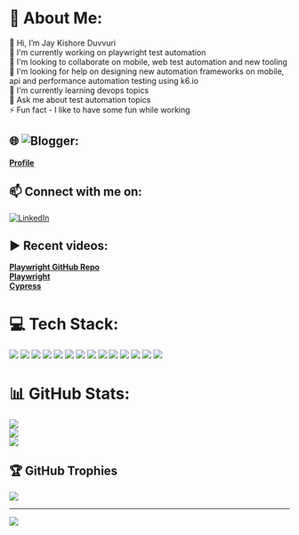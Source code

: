 # 💫 About Me:
👋 Hi, I’m Jay Kishore Duvvuri<br> 🔭 I'm currently working on playwright test automation<br> 👯 I'm looking to collaborate on mobile, web test automation and new tooling<br> 🤝 I'm looking for help on designing new automation frameworks on mobile, api and performance automation testing using k6.io<br> 🌱 I'm currently learning devops topics<br> 💬 Ask me about test automation topics<br> ⚡ Fun fact - I like to have some fun while working

## 🌐 ![Blogger](https://img.shields.io/badge/Blogger-FF5722?style=for-the-badge&logo=blogger&logoColor=white): 
[**Profile**](https://www.blogger.com/profile/06939442079028713822)
	

## 📫 Connect with me on:
[![LinkedIn](https://img.shields.io/badge/LinkedIn-%230077B5.svg?logo=linkedin&logoColor=white)](https://linkedin.com/in/jay-kishore-duvvuri-712b1a70) 

## ▶️ Recent videos:
[**Playwright GitHub Repo**](https://www.youtube.com/watch?app=desktop&v=orWd3b6zqHI) <br>
[**Playwright**](https://www.linkedin.com/posts/joecolantonio_testautomation-code-performance-activity-6944754650982076416-CZui?utm_source=linkedin_share&utm_medium) <br>
[**Cypress**](https://www.linkedin.com/posts/joecolantonio_automationtesting-devops-devsecops-activity-7003058089235005440-3JmS?utm_source=share&utm_medium) 

# 💻 Tech Stack:
<p>
 <img src="https://img.shields.io/badge/Playwright-45ba4b?logo=playwright&logoColor=white">
 <img src="https://img.shields.io/badge/Cypress-330F63?style=for-the-badge&logo=cypress&logoColor=white">


  
<img src="https://img.shields.io/badge/JavaScript-F7DF1E?style=for-the-badge&logo=javascript&logoColor=black">
<img src="https://shields.io/badge/TypeScript-3178C6?style=for-the-badge&logo=typescript&logoColor=black">
<img src="https://img.shields.io/badge/Python-3776AB?style=for-the-badge&logo=python&logoColor=white">
<img src="https://img.shields.io/badge/Node.js-43853D?style=for-the-badge&logo=node.js&logoColor=white">
<img src="https://img.shields.io/badge/Jest-323330?style=for-the-badge&logo=Jest&logoColor=whitee">
<img src="https://img.shields.io/badge/mocha.js-323330?style=for-the-badge&logo=mocha&logoColor=Brown">
<img src="https://img.shields.io/badge/chai.js-323330?style=for-the-badge&logo=chai&logoColor=red">
<img src="https://img.shields.io/badge/Jira-0052CC?style=for-the-badge&logo=Jira&logoColor=white">

<img src="https://img.shields.io/badge/GitHub-100000?style=for-the-badge&logo=github&logoColor=white">
<img src="https://img.shields.io/badge/GitLab-330F63?style=for-the-badge&logo=gitlab&logoColor=white">
<img src="https://img.shields.io/badge/Bitbucket-0747a6?style=for-the-badge&logo=bitbucket&logoColor=white">
<img src="https://img.shields.io/badge/Jenkins-1997B5&?logo=jenkins&logoColor=white&style=for-the-badge">



 
</p>
	


# 📊 GitHub Stats:
![](https://github-readme-stats.vercel.app/api?username=JayKishoreDuvvuri&theme=highcontrast&hide_border=false&include_all_commits=true&count_private=true)<br/>
![](https://github-readme-streak-stats.herokuapp.com/?user=JayKishoreDuvvuri&theme=highcontrast&hide_border=false)<br/>
![](https://github-readme-stats.vercel.app/api/top-langs/?username=JayKishoreDuvvuri&theme=highcontrast&hide_border=false&include_all_commits=true&count_private=true&layout=compact)

## 🏆 GitHub Trophies
![](https://github-profile-trophy.vercel.app/?username=JayKishoreDuvvuri&theme=juicyfresh&no-frame=false&no-bg=true&margin-w=4)

---
[![](https://visitcount.itsvg.in/api?id=JayKishoreDuvvuri&icon=0&color=1)](https://visitcount.itsvg.in)

<!-- Proudly created with GPRM ( https://gprm.itsvg.in ) -->
